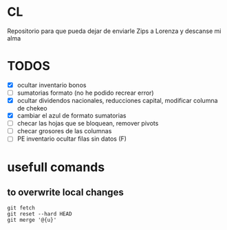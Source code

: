 # CL
Repositorio para que pueda dejar de enviarle Zips a Lorenza y descanse mi alma

# TODOS
- [x] ocultar inventario bonos
- [ ] sumatorias formato (no he podido recrear error)
- [x] ocultar dividendos nacionales, reducciones capital, modificar columna de chekeo
- [x] cambiar el azul de formato sumatorias
- [ ] checar las hojas que se bloquean, remover pivots
- [ ] checar grosores de las columnas
- [ ] PE inventario ocultar filas sin datos (F)

# usefull comands

## to overwrite local changes
```
git fetch
git reset --hard HEAD
git merge '@{u}'
```
